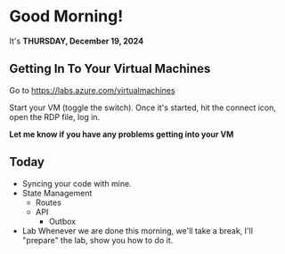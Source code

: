 # Good Morning!

It's **THURSDAY, December 19, 2024**

## Getting In To Your Virtual Machines

Go to https://labs.azure.com/virtualmachines

Start your VM (toggle the switch). Once it's started, hit the connect icon, open the RDP file, log in.

**Let me know if you have any problems getting into your VM**

## Today

- Syncing your code with mine.
- State Management
  - Routes
  - API
    - Outbox
- Lab
  Whenever we are done this morning, we'll take a break, I'll "prepare" the lab, show you how to do it.
